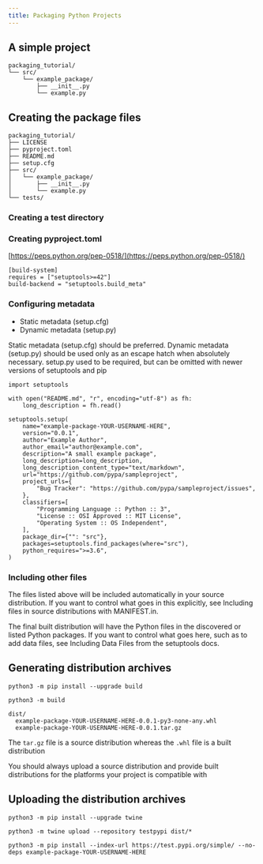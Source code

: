 ```yaml
---
title: Packaging Python Projects
---
```


## A simple project

```
packaging_tutorial/
└── src/
    └── example_package/
        ├── __init__.py
        └── example.py
```

## Creating the package files

```
packaging_tutorial/
├── LICENSE
├── pyproject.toml
├── README.md
├── setup.cfg
├── src/
│   └── example_package/
│       ├── __init__.py
│       └── example.py
└── tests/
```

### Creating a test directory

### Creating pyproject.toml

[https://peps.python.org/pep-0518/](https://peps.python.org/pep-0518/)

```
[build-system]
requires = ["setuptools>=42"]
build-backend = "setuptools.build_meta"
```

### Configuring metadata

- Static metadata (setup.cfg)
- Dynamic metadata (setup.py)

Static metadata (setup.cfg) should be preferred. Dynamic metadata (setup.py) should be used only as an escape hatch when absolutely necessary. setup.py used to be required, but can be omitted with newer versions of setuptools and pip

```
import setuptools

with open("README.md", "r", encoding="utf-8") as fh:
    long_description = fh.read()

setuptools.setup(
    name="example-package-YOUR-USERNAME-HERE",
    version="0.0.1",
    author="Example Author",
    author_email="author@example.com",
    description="A small example package",
    long_description=long_description,
    long_description_content_type="text/markdown",
    url="https://github.com/pypa/sampleproject",
    project_urls={
        "Bug Tracker": "https://github.com/pypa/sampleproject/issues",
    },
    classifiers=[
        "Programming Language :: Python :: 3",
        "License :: OSI Approved :: MIT License",
        "Operating System :: OS Independent",
    ],
    package_dir={"": "src"},
    packages=setuptools.find_packages(where="src"),
    python_requires=">=3.6",
)
```

### Including other files

The files listed above will be included automatically in your source distribution. If you want to control what goes in this explicitly, see Including files in source distributions with MANIFEST.in.

The final built distribution will have the Python files in the discovered or listed Python packages. If you want to control what goes here, such as to add data files, see Including Data Files from the setuptools docs.

## Generating distribution archives

```
python3 -m pip install --upgrade build

python3 -m build

dist/
  example-package-YOUR-USERNAME-HERE-0.0.1-py3-none-any.whl
  example-package-YOUR-USERNAME-HERE-0.0.1.tar.gz
```

The `tar.gz` file is a source distribution whereas the `.whl` file is a built distribution

You should always upload a source distribution and provide built distributions for the platforms your project is compatible with

## Uploading the distribution archives

```
python3 -m pip install --upgrade twine

python3 -m twine upload --repository testpypi dist/*

python3 -m pip install --index-url https://test.pypi.org/simple/ --no-deps example-package-YOUR-USERNAME-HERE
```
